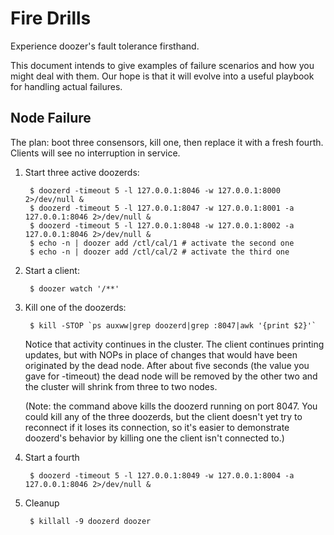 # Fire Drills

Experience doozer's fault tolerance firsthand.

This document intends to give examples of failure
scenarios and how you might deal with them. Our hope
is that it will evolve into a useful playbook for
handling actual failures.

## Node Failure

The plan: boot three consensors, kill one, then replace it with
a fresh fourth. Clients will see no interruption in service.

1. Start three active doozerds:

        $ doozerd -timeout 5 -l 127.0.0.1:8046 -w 127.0.0.1:8000 2>/dev/null &
        $ doozerd -timeout 5 -l 127.0.0.1:8047 -w 127.0.0.1:8001 -a 127.0.0.1:8046 2>/dev/null &
        $ doozerd -timeout 5 -l 127.0.0.1:8048 -w 127.0.0.1:8002 -a 127.0.0.1:8046 2>/dev/null &
        $ echo -n | doozer add /ctl/cal/1 # activate the second one
        $ echo -n | doozer add /ctl/cal/2 # activate the third one

2. Start a client:

        $ doozer watch '/**'

3. Kill one of the doozerds:

        $ kill -STOP `ps auxww|grep doozerd|grep :8047|awk '{print $2}'`

    Notice that activity continues in the cluster. The client
    continues printing updates, but with NOPs in place of changes
    that would have been originated by the dead node. After about
    five seconds (the value you gave for -timeout) the dead node
    will be removed by the other two and the cluster will shrink
    from three to two nodes.

    (Note: the command above kills the doozerd running on port 8047.
    You could kill any of the three doozerds, but the client doesn't
    yet try to reconnect if it loses its connection, so it's easier
    to demonstrate doozerd's behavior by killing one the client isn't
    connected to.)

4. Start a fourth

        $ doozerd -timeout 5 -l 127.0.0.1:8049 -w 127.0.0.1:8004 -a 127.0.0.1:8046 2>/dev/null &

5. Cleanup

        $ killall -9 doozerd doozer
